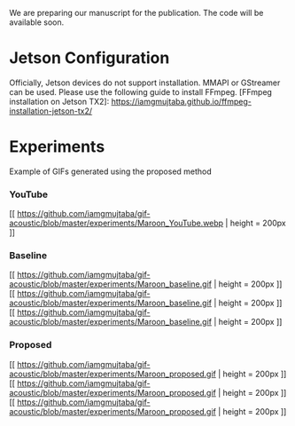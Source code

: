 We are preparing our manuscript for the publication. The code will be available soon.

# Jetson Configuration
Officially, Jetson devices do not support installation. MMAPI or GStreamer can be used. Please use the following guide to install FFmpeg.
[FFmpeg installation on Jetson TX2]: https://iamgmujtaba.github.io/ffmpeg-installation-jetson-tx2/

# Experiments
Example of GIFs generated using the proposed method

### YouTube
[[ https://github.com/iamgmujtaba/gif-acoustic/blob/master/experiments/Maroon_YouTube.webp | height = 200px ]]

### Baseline
[Maroon 5 Sugar]:(https://github.com/iamgmujtaba/gif-acoustic/blob/master/experiments/Maroon_baseline.gif)

[[ https://github.com/iamgmujtaba/gif-acoustic/blob/master/experiments/Maroon_baseline.gif | height = 200px ]]
[[ https://github.com/iamgmujtaba/gif-acoustic/blob/master/experiments/Maroon_baseline.gif | height = 200px ]]
[[ https://github.com/iamgmujtaba/gif-acoustic/blob/master/experiments/Maroon_baseline.gif | height = 200px ]]

### Proposed
[[ https://github.com/iamgmujtaba/gif-acoustic/blob/master/experiments/Maroon_proposed.gif | height = 200px ]]
[[ https://github.com/iamgmujtaba/gif-acoustic/blob/master/experiments/Maroon_proposed.gif | height = 200px ]]
[[ https://github.com/iamgmujtaba/gif-acoustic/blob/master/experiments/Maroon_proposed.gif | height = 200px ]]
